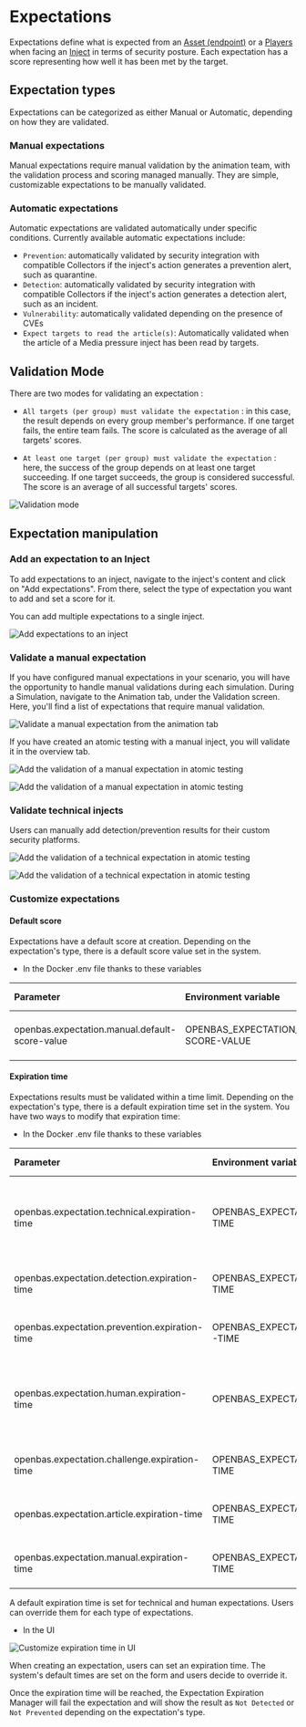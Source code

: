 # Expectations

Expectations define what is expected from an [Asset (endpoint)](assets.md) or
a [Players](people.md#players) when facing an [Inject](injects.md) in terms of
security posture. Each expectation has a score representing how well it has been met by the target.

## Expectation types

Expectations can be categorized as either Manual or Automatic, depending on how they are validated.

### Manual expectations

Manual expectations require manual validation by the animation team, with the validation process and scoring managed
manually. They are simple, customizable expectations to be manually validated.
### Automatic expectations

Automatic expectations are validated automatically under specific conditions. Currently available automatic expectations
include:

- `Prevention`: automatically validated by security integration with
  compatible Collectors if the inject's action generates a prevention alert, such as quarantine.
- `Detection`: automatically validated by security integration with
  compatible Collectors if the inject's action generates a detection alert, such as an incident.
- `Vulnerability`: automatically validated depending on the presence of CVEs
- `Expect targets to read the article(s)`: Automatically validated when the article of a Media pressure inject
  has been read by targets.

## Validation Mode

There are two modes for validating an expectation :

- `All targets (per group) must validate the expectation` : in this case, the result depends on every group member's performance. If one target fails, the entire team fails. The score is calculated as the average of all targets' scores.

- `At least one target (per group) must validate the expectation` : here, the success of the group depends on at least one target succeeding. If one target succeeds, the group is considered successful. The score is an average of all successful targets' scores.

![Validation mode](assets/validation_mode.png)

## Expectation manipulation

### Add an expectation to an Inject

To add expectations to an inject, navigate to the inject's content and click on "Add expectations". From there, select
the type of expectation you want to add and set a score for it.

You can add multiple expectations to a single inject.

![Add expectations to an inject](assets/inject_expectations_list.png)

### Validate a manual expectation

If you have configured manual expectations in your scenario, you will have the opportunity to handle manual validations
during each simulation. During a Simulation, navigate to the Animation tab, under the Validation screen. Here, you'll
find a list of expectations that require manual validation.

![Validate a manual expectation from the animation tab](assets/manual_expectation_validation_animation_tab.png)

If you have created an atomic testing with a manual inject, you will validate it in the overview tab.

![Add the validation of a manual expectation in atomic testing](assets/add_manual_validation_atomic_testing.png)

![Add the validation of a manual expectation in atomic testing](assets/manual_expectation_validation_atomic_testing.png)

### Validate technical injects

Users can manually add detection/prevention results for their custom security platforms.

![Add the validation of a technical expectation in atomic testing](assets/add_technical_expectation_validation.png)

![Add the validation of a technical expectation in atomic testing](assets/technical_expectation_validation.png)

### Customize expectations

#### Default score

Expectations have a default score at creation. Depending on the expectation's type, there is a default
score value set in the system.

- In the Docker .env file thanks to these variables

| Parameter                                      | Environment variable                           | Default value | Description                                                         |
|:-----------------------------------------------|:-----------------------------------------------|:--------------|:--------------------------------------------------------------------|
| openbas.expectation.manual.default-score-value | OPENBAS_EXPECTATION_MANUAL_DEFAULT-SCORE-VALUE | 50            | Default score value for manual expectation                     |


#### Expiration time

Expectations results must be validated within a time limit. Depending on the expectation's type, there is a default
expiration time set in the system. You have two ways to modify that expiration time:

- In the Docker .env file thanks to these variables

| Parameter                                      | Environment variable                           | Default value | Description                                                         |
|:-----------------------------------------------|:-----------------------------------------------|:--------------|:--------------------------------------------------------------------|
| openbas.expectation.technical.expiration-time  | OPENBAS_EXPECTATION_TECHNICAL_EXPIRATION-TIME  | 21600         | Expiration time for Technical expectation (detection & prevention)  |
| openbas.expectation.detection.expiration-time  | OPENBAS_EXPECTATION_DETECTION_EXPIRATION-TIME  | 21600         | Expiration time for detection expectation                           |
| openbas.expectation.prevention.expiration-time | OPENBAS_EXPECTATION_PREVENTION_EXPIRATION-TIME | 21600         | Expiration time for prevention expectation                          |
| openbas.expectation.human.expiration-time      | OPENBAS_EXPECTATION_HUMAN_EXPIRATION-TIME      | 86400         | Expiration time for human expectation (manual, challenge & article) |
| openbas.expectation.challenge.expiration-time  | OPENBAS_EXPECTATION_CHALLENGE_EXPIRATION-TIME  | 86400         | Expiration time for challenge expectation                           |
| openbas.expectation.article.expiration-time    | OPENBAS_EXPECTATION_ARTICLE_EXPIRATION-TIME    | 86400         | Expiration time for article expectation                             |
| openbas.expectation.manual.expiration-time     | OPENBAS_EXPECTATION_MANUAL_EXPIRATION-TIME     | 86400         | Expiration time for manual expectation                              |

A default expiration time is set for technical and human expectations. Users can override them for each type of
expectations.

- In the UI

![Customize expiration time in UI](assets/expectation_customize_expiration_time.png)

When creating an expectation, users can set an expiration time. The system's default times are set on the form and users
decide to override it.

Once the expiration time will be reached, the Expectation Expiration Manager will fail the expectation and will show the
result as `Not Detected` or `Not Prevented` depending on the expectation's type.